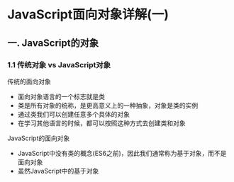 # JavaScript面向对象详解(一)

## 一. JavaScript的对象

### 1.1 传统对象 vs JavaScript对象

传统的面向对象

- 面向对象语言的一个标志就是类
- 类是所有对象的统称，是更高意义上的一种抽象，对象是类的实例
- 通过类我们可以创建任意多个具体的对象
- 在学习其他语言的时候，都可以按照这种方式去创建类和对象

JavaScript的面向对象

- JavaScript中没有类的概念(ES6之前)，因此我们通常称为基于对象，而不是面向对象
- 虽然JavaScript中的基于对象